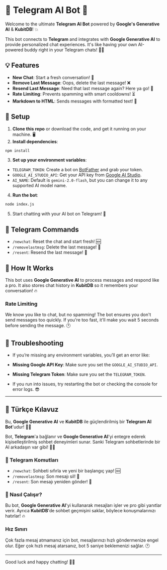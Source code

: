 
# 🤖 Telegram AI Bot 🚀

Welcome to the ultimate **Telegram AI Bot** powered by **Google's Generative AI** & **KubitDB**! 💥

This bot connects to **Telegram** and integrates with **Google Generative AI** to provide personalized chat experiences. It's like having your own AI-powered buddy right in your Telegram chats! 🤖✨

## 💡 Features

- **New Chat**: Start a fresh conversation! 💬
- **Remove Last Message**: Oops, delete the last message! ❌
- **Resend Last Message**: Need that last message again? Here ya go! 🔁
- **Rate Limiting**: Prevents spamming with smart cooldowns! ⏳
- **Markdown to HTML**: Sends messages with formatted text! 📜

## 🚀 Setup

1. **Clone this repo** or download the code, and get it running on your machine. 🖥️
2. **Install dependencies**:  
```sh
npm install
```
3. **Set up your environment variables**:
- `TELEGRAM_TOKEN`: Create a bot on [BotFather](https://t.me/botfather) and grab your token.
- `GOOGLE_AI_STUDIO_API`: Get your API key from [Google AI Studio](https://aistudio.google.com/app/apikey).
- `AI_NAME`: Default is `gemini-2.0-flash`, but you can change it to any supported AI model name.

4. **Run the bot**:
```sh
node index.js
```
5. Start chatting with your AI bot on Telegram! 🎉

## 📱 Telegram Commands

- `/newchat`: Reset the chat and start fresh! 🆕
- `/removelastmsg`: Delete the last message! 🚮
- `/resent`: Resend the last message! 🔄

## 🧠 How It Works

This bot uses **Google Generative AI** to process messages and respond like a pro. It also stores chat history in **KubitDB** so it remembers your conversation! 🔥

### Rate Limiting

We know you like to chat, but no spamming! The bot ensures you don't send messages too quickly. If you're too fast, it'll make you wait 5 seconds before sending the message. 🕐

## 🔧 Troubleshooting

- If you’re missing any environment variables, you’ll get an error like:
- **Missing Google API Key**: Make sure you set the `GOOGLE_AI_STUDIO_API`.
- **Missing Telegram Token**: Make sure you set the `TELEGRAM_TOKEN`.

- If you run into issues, try restarting the bot or checking the console for error logs. 😎

---

## 📜 Türkçe Kılavuz

Bu, **Google Generative AI** ve **KubitDB** ile güçlendirilmiş bir **Telegram AI Bot**'udur! 🦸‍♂️

Bot, **Telegram**'a bağlanır ve **Google Generative AI**'yi entegre ederek kişiselleştirilmiş sohbet deneyimleri sunar. Sanki Telegram sohbetlerinde bir AI arkadaşın var gibi! 🤖✨

### 📱 Telegram Komutları

- `/newchat`: Sohbeti sıfırla ve yeni bir başlangıç yap! 🆕
- `/removelastmsg`: Son mesajı sil! 🚮
- `/resent`: Son mesajı yeniden gönder! 🔄

### 🧠 Nasıl Çalışır?

Bu bot, **Google Generative AI**'yi kullanarak mesajları işler ve pro gibi yanıtlar verir. Ayrıca **KubitDB**'de sohbet geçmişini saklar, böylece konuşmalarınızı hatırlar! 🔥

### Hız Sınırı

Çok fazla mesaj atmamanız için bot, mesajlarınızı hızlı göndermenize engel olur. Eğer çok hızlı mesaj atarsanız, bot 5 saniye beklemenizi sağlar. 🕐

---

Good luck and happy chatting! 🎉👾
